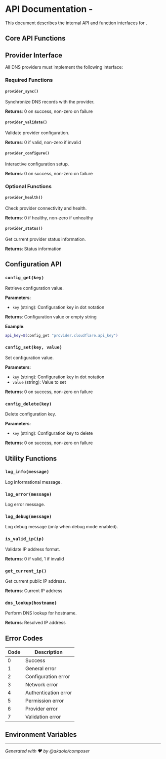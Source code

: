 # API Documentation - 

This document describes the internal API and function interfaces for .

## Core API Functions



## Provider Interface

All DNS providers must implement the following interface:

### Required Functions

#### `provider_sync()`
Synchronize DNS records with the provider.

**Returns**: 0 on success, non-zero on failure

#### `provider_validate()`
Validate provider configuration.

**Returns**: 0 if valid, non-zero if invalid

#### `provider_configure()`
Interactive configuration setup.

**Returns**: 0 on success, non-zero on failure

### Optional Functions

#### `provider_health()`
Check provider connectivity and health.

**Returns**: 0 if healthy, non-zero if unhealthy

#### `provider_status()`
Get current provider status information.

**Returns**: Status information

## Configuration API

### `config_get(key)`
Retrieve configuration value.

**Parameters**:
- `key` (string): Configuration key in dot notation

**Returns**: Configuration value or empty string

**Example**:
```bash
api_key=$(config_get "provider.cloudflare.api_key")
```

### `config_set(key, value)`
Set configuration value.

**Parameters**:
- `key` (string): Configuration key in dot notation
- `value` (string): Value to set

**Returns**: 0 on success, non-zero on failure

### `config_delete(key)`
Delete configuration key.

**Parameters**:
- `key` (string): Configuration key to delete

**Returns**: 0 on success, non-zero on failure

## Utility Functions

### `log_info(message)`
Log informational message.

### `log_error(message)`
Log error message.

### `log_debug(message)`
Log debug message (only when debug mode enabled).

### `is_valid_ip(ip)`
Validate IP address format.

**Returns**: 0 if valid, 1 if invalid

### `get_current_ip()`
Get current public IP address.

**Returns**: Current IP address

### `dns_lookup(hostname)`
Perform DNS lookup for hostname.

**Returns**: Resolved IP address

## Error Codes

| Code | Description |
|------|-------------|
| 0    | Success |
| 1    | General error |
| 2    | Configuration error |
| 3    | Network error |
| 4    | Authentication error |
| 5    | Permission error |
| 6    | Provider error |
| 7    | Validation error |

## Environment Variables



---

*Generated with ❤️ by @akaoio/composer*